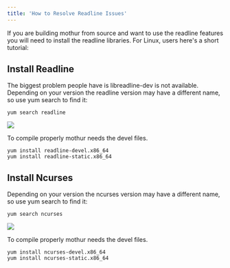 ```yaml
---
title: 'How to Resolve Readline Issues'
---
```

If you are building mothur from source and want to use the readline
features you will need to install the readline libraries. For Linux,
users here\'s a short tutorial:

## Install Readline

The biggest problem people have is libreadline-dev is not available.
Depending on your version the readline version may have a different
name, so use yum search to find it:

    yum search readline

![](https://mothur.s3.us-east-2.amazonaws.com/wiki/yumsearchreadline.png)

To compile properly mothur needs the devel files.

    yum install readline-devel.x86_64
    yum install readline-static.x86_64

## Install Ncurses

Depending on your version the ncurses version may have a different name,
so use yum search to find it:

    yum search ncurses

![](https://mothur.s3.us-east-2.amazonaws.com/wiki/yumsearchncurses.png)

To compile properly mothur needs the devel files.

    yum install ncurses-devel.x86_64
    yum install ncurses-static.x86_64
